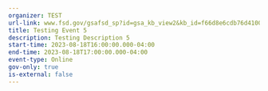 ```yaml
---
organizer: TEST
url-link: www.fsd.gov/gsafsd_sp?id=gsa_kb_view2&kb_id=f66d8e6cdb76d4100d73f81d0f9619c6
title: Testing Event 5
description: Testing Description 5
start-time: 2023-08-18T16:00:00.000-04:00
end-time: 2023-08-18T17:00:00.000-04:00
event-type: Online
gov-only: true
is-external: false
---
```

